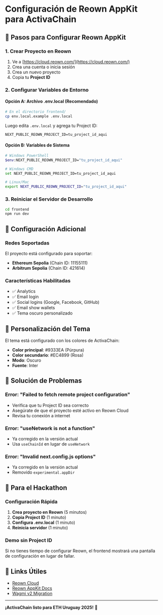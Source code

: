 # Configuración de Reown AppKit para ActivaChain

## 🚀 Pasos para Configurar Reown AppKit

### 1. Crear Proyecto en Reown
1. Ve a [https://cloud.reown.com/](https://cloud.reown.com/)
2. Crea una cuenta o inicia sesión
3. Crea un nuevo proyecto
4. Copia tu **Project ID**

### 2. Configurar Variables de Entorno

#### Opción A: Archivo .env.local (Recomendado)
```bash
# En el directorio frontend/
cp env.local.example .env.local
```

Luego edita `.env.local` y agrega tu Project ID:
```env
NEXT_PUBLIC_REOWN_PROJECT_ID=tu_project_id_aqui
```

#### Opción B: Variables de Sistema
```bash
# Windows PowerShell
$env:NEXT_PUBLIC_REOWN_PROJECT_ID="tu_project_id_aqui"

# Windows CMD
set NEXT_PUBLIC_REOWN_PROJECT_ID=tu_project_id_aqui

# Linux/Mac
export NEXT_PUBLIC_REOWN_PROJECT_ID="tu_project_id_aqui"
```

### 3. Reiniciar el Servidor de Desarrollo
```bash
cd frontend
npm run dev
```

## 🔧 Configuración Adicional

### Redes Soportadas
El proyecto está configurado para soportar:
- **Ethereum Sepolia** (Chain ID: 11155111)
- **Arbitrum Sepolia** (Chain ID: 421614)

### Características Habilitadas
- ✅ Analytics
- ✅ Email login
- ✅ Social logins (Google, Facebook, GitHub)
- ✅ Email show wallets
- ✅ Tema oscuro personalizado

## 🎨 Personalización del Tema

El tema está configurado con los colores de ActivaChain:
- **Color principal**: #9333EA (Púrpura)
- **Color secundario**: #EC4899 (Rosa)
- **Modo**: Oscuro
- **Fuente**: Inter

## 🚨 Solución de Problemas

### Error: "Failed to fetch remote project configuration"
- Verifica que tu Project ID sea correcto
- Asegúrate de que el proyecto esté activo en Reown Cloud
- Revisa tu conexión a internet

### Error: "useNetwork is not a function"
- Ya corregido en la versión actual
- Usa `useChainId` en lugar de `useNetwork`

### Error: "Invalid next.config.js options"
- Ya corregido en la versión actual
- Removido `experimental.appDir`

## 📱 Para el Hackathon

### Configuración Rápida
1. **Crea proyecto en Reown** (5 minutos)
2. **Copia Project ID** (1 minuto)
3. **Configura .env.local** (1 minuto)
4. **Reinicia servidor** (1 minuto)

### Demo sin Project ID
Si no tienes tiempo de configurar Reown, el frontend mostrará una pantalla de configuración en lugar de fallar.

## 🔗 Links Útiles

- [Reown Cloud](https://cloud.reown.com/)
- [Reown AppKit Docs](https://docs.reown.com/appkit)
- [Wagmi v2 Migration](https://wagmi.sh/react/migration-guide)

---

**¡ActivaChain listo para ETH Uruguay 2025!** 🚀

